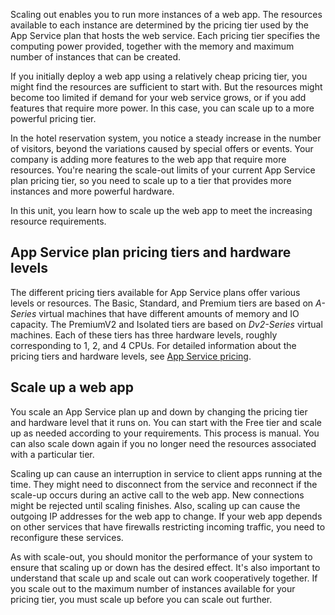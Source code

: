 Scaling out enables you to run more instances of a web app. The resources available to each instance are determined by the pricing tier used by the App Service plan that hosts the web service. Each pricing tier specifies the computing power provided, together with the memory and maximum number of instances that can be created.

If you initially deploy a web app using a relatively cheap pricing tier, you might find the resources are sufficient to start with. But the resources might become too limited if demand for your web service grows, or if you add features that require more power. In this case, you can scale up to a more powerful pricing tier.

In the hotel reservation system, you notice a steady increase in the number of visitors, beyond the variations caused by special offers or events. Your company is adding more features to the web app that require more resources. You're nearing the scale-out limits of your current App Service plan pricing tier, so you need to scale up to a tier that provides more instances and more powerful hardware.

In this unit, you learn how to scale up the web app to meet the increasing resource requirements.

## App Service plan pricing tiers and hardware levels

The different pricing tiers available for App Service plans offer various levels or resources. The Basic, Standard, and Premium tiers are based on *A-Series* virtual machines that have different amounts of memory and IO capacity. The PremiumV2 and Isolated tiers are based on *Dv2-Series* virtual machines. Each of these tiers has three hardware levels, roughly corresponding to 1, 2, and 4 CPUs. For detailed information about the pricing tiers and hardware levels, see [App Service pricing](https://azure.microsoft.com/pricing/details/app-service/windows/).

## Scale up a web app

You scale an App Service plan up and down by changing the pricing tier and hardware level that it runs on. You can start with the Free tier and scale up as needed according to your requirements. This process is manual. You can also scale down again if you no longer need the resources associated with a particular tier.

Scaling up can cause an interruption in service to client apps running at the time. They might need to disconnect from the service and reconnect if the scale-up occurs during an active call to the web app. New connections might be rejected until scaling finishes. Also, scaling up can cause the outgoing IP addresses for the web app to change. If your web app depends on other services that have firewalls restricting incoming traffic, you need to reconfigure these services.

As with scale-out, you should monitor the performance of your system to ensure that scaling up or down has the desired effect. It's also important to understand that scale up and scale out can work cooperatively together. If you scale out to the maximum number of instances available for your pricing tier, you must scale up before you can scale out further.
